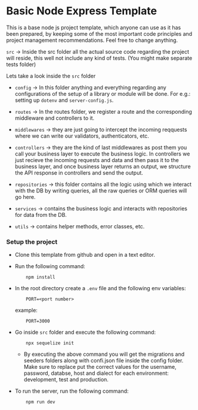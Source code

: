 # Basic Node Express Template

This is a base node js project template, which anyone can use as it has been prepared, by keeping some of the most important code principles and project management recommendations. Feel free to change anything.


`src` -> Inside the src folder all the actual source code regarding the project will reside, this well not include any kind of tests. (You might make separate tests folder)

Lets take a look inside the `src` folder

 - `config` -> In this folder anything and everything regarding any configurations of the setup of a library or module will be done. For e.g.: setting up `dotenv` and `server-config.js`.

 - `routes` -> In the routes folder, we register a route and the corresponding middleware and controllers to it.

 - `middlewares` -> they are just going to intercept the incoming reqquests where we can write our validators, authenticators, etc.

 - `controllers` -> they are the kind of last middlewares as post them you call your business layer to execute the business logic. In controllers we just recieve the incoming requests and data and then pass it to the business layer, and once business layer returns an output, we structure the API response in controllers and send the output.

 - `repositories` -> this folder contains all the logic using which we interact with the DB by writing queries, all the raw queries or ORM queries will go here.

 - `services` -> contains the business logic and interacts with repositories for data from the DB.

 - `utils` -> contains helper methods, error classes, etc.

 ### Setup the project

 - Clone this template from github and open in a text editor.
 - Run the following command:
    ```
        npm install
    ```
 - In the root directory create a `.env` file and the following env variables:
    ```
        PORT=<port number>
    ```
    example:
    ```
        PORT=3000
    ```
 - Go inside `src` folder and execute the following command:
    ```
        npx sequelize init
    ```
    - By executing the above command you will get the migrations and seeders folders along with confi.json file inside the config folder.<br>
    Make sure to replace put the correct values for the username, password, databse, host and dialect for each environment: development, test and production.

 - To run the server, run the following command:
    ```
        npm run dev
    ```
